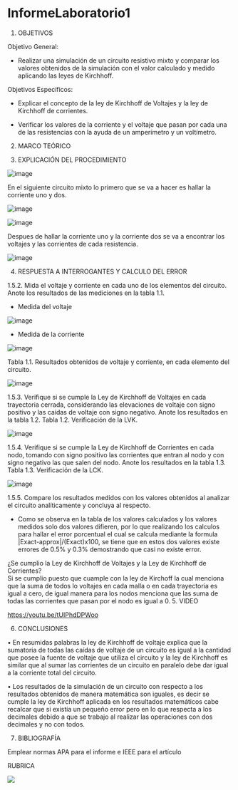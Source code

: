 # InformeLaboratorio1


1. OBJETIVOS

Objetivo General:

* Realizar una simulación de un circuito resistivo mixto y comparar los valores obtenidos de la simulación con el valor calculado y medido aplicando las leyes de Kirchhoff.

Objetivos Específicos:

* Explicar el concepto de la ley de Kirchhoff de Voltajes y la ley de Kirchhoff de corrientes.

* Verificar los valores de la corriente y el voltaje que pasan por cada una de las resistencias con la ayuda de un amperímetro y un voltímetro.


2. MARCO TEÓRICO 


3. EXPLICACIÓN DEL PROCEDIMIENTO

![image](https://user-images.githubusercontent.com/93734334/141704003-1368b355-e101-4230-a66b-8d2749de67cf.png)

En el siguiente circuito mixto lo primero que se va a hacer es hallar la corriente uno y dos.

![image](https://user-images.githubusercontent.com/93734334/141704021-c083d22c-f90e-49cd-92df-2693c4069348.png)

![image](https://user-images.githubusercontent.com/93734334/141704675-603e78b5-6050-4566-bd57-8100b3c529dc.png)

Despues de hallar la corriente uno y la corriente dos se va a encontrar los voltajes y las corrientes de cada resistencia.

![image](https://user-images.githubusercontent.com/93734334/141718716-8f1dbad8-6d1f-4246-959c-52b2621f8609.png)

4. RESPUESTA A INTERROGANTES Y CALCULO DEL ERROR

1.5.2. Mida el voltaje y corriente en cada uno de los elementos del circuito. Anote los resultados de las mediciones en la tabla 1.1.

* Medida del voltaje

![image](https://user-images.githubusercontent.com/93734334/141788159-fd702dc0-f720-4cae-90a0-bf1534f81ca9.png)

* Medida de la corriente

![image](https://user-images.githubusercontent.com/93734334/141788235-192a0986-a907-4bec-869b-4c85a1f27f2d.png)

Tabla 1.1. Resultados obtenidos de voltaje y corriente, en cada elemento del circuito.

![image](https://user-images.githubusercontent.com/93734334/141865450-d408ba3a-b147-409c-9019-f4f80bb1cb06.png)

1.5.3. Verifique si se cumple la Ley de Kirchhoff de Voltajes en cada trayectoria cerrada, considerando las elevaciones de voltaje con signo positivo y las caídas de voltaje con
signo negativo. Anote los resultados en la tabla 1.2.                                                                                                                             Tabla 1.2. Verificación de la LVK.

![image](https://user-images.githubusercontent.com/93734334/141877660-f07e4bf9-3060-42bd-9575-be384f144069.png)

1.5.4. Verifique si se cumple la Ley de Kirchhoff de Corrientes en cada nodo, tomando con signo positivo las corrientes que entran al nodo y con signo negativo las que salen
del nodo. Anote los resultados en la tabla 1.3.                                                                                                                                    Tabla 1.3. Verificación de la LCK.

![image](https://user-images.githubusercontent.com/93734334/141876709-c87dd13d-f400-4ce9-8cf8-ace9abe55599.png)

1.5.5. Compare los resultados medidos con los valores obtenidos al analizar el circuito analíticamente y concluya al respecto.

* Como se observa en la tabla de los valores calculados y los valores medidos solo dos valores difieren, por lo que realizando los calculos para hallar el error porcentual el cual se calcula mediante la formula |Exact-approx|/(Exact)x100, se tiene que en estos dos valores existe errores de 0.5% y 0.3% demostrando que casi no existe error.

¿Se cumplio la Ley de Kirchhoff de Voltajes y la Ley de Kirchhoff de Corrientes?                                                                                                 
Si se cumplio puesto que cuample con la ley de Kirchoff la cual menciona que la suma de todos lo voltajes en cada malla o en cada trayectoria es igual a cero, de igual manera para los nodos menciona que las suma de todas las corrientes que pasan por el nodo es igual a 0. 
5. VIDEO

https://youtu.be/tUIPhdDPWoo

6. CONCLUSIONES

•	En resumidas palabras la ley de Kirchhoff de voltaje explica que la sumatoria de todas las caídas de voltaje de un circuito es igual a la cantidad que posee la fuente de voltaje que utiliza el circuito y la ley de Kirchhoff es similar que al sumar las corrientes de un circuito en paralelo debe dar igual a la corriente total del circuito.


•	Los resultados de la simulación de un circuito con respecto a los resultados obtenidos de manera matemática son iguales, es decir se cumple la ley de Kirchhoff aplicada en los resultados matemáticos cabe recalcar que si existía un pequeño error pero en lo que respecta a los decimales debido a que se trabajo al realizar las operaciones con dos decimales y no con todos.


7. BIBLIOGRAFÍA

Emplear normas APA para el informe e IEEE para el artículo


RUBRICA

![](https://github.com/doalulema/InformeLaboratorio/blob/main/Laboratorio.png)
